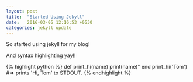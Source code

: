 ```yaml
---
layout: post
title:  "Started Using Jekyll"
date:   2016-03-05 12:16:53 +0530
categories: jekyll update
---
```

So started using jekyll for my blog!

And syntax highlighting yay!!

{% highlight python %}
def print_hi(name)
  print(name)"
end
print_hi('Tom')
#=> prints 'Hi, Tom' to STDOUT.
{% endhighlight %}
